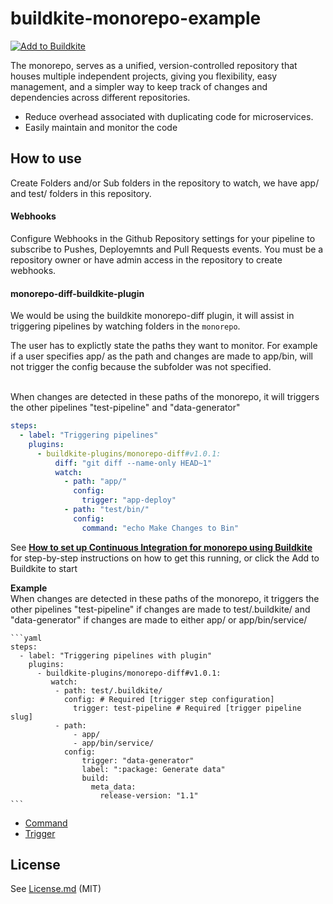 # buildkite-monorepo-example


[![Add to Buildkite](https://buildkite.com/button.svg)](https://buildkite.com/new)


The monorepo, serves as a unified, version-controlled repository that houses multiple independent projects, giving you flexibility, easy management, and a simpler way to keep track of changes and dependencies across different repositories.

* Reduce overhead associated with duplicating code for microservices.
* Easily maintain and monitor the code
  
## How to use

Create Folders and/or Sub folders in the repository to watch, we have app/ and test/ folders in this repository. 

#### Webhooks

Configure Webhooks in the Github Repository settings for your pipeline to subscribe to Pushes, Deployemnts and Pull Requests events. You must be a repository owner or have admin access in the repository to create webhooks.

#### monorepo-diff-buildkite-plugin
We would be using the buildkite monorepo-diff plugin, it will assist in triggering pipelines by watching folders in the `monorepo`.

The user has to explictly state the paths they want to monitor. For example if a user specifies app/ as the path and changes are made to app/bin, will not trigger the config because the subfolder was not specified.

<br/>
When changes are detected in these paths of the monorepo, it will triggers the other pipelines "test-pipeline" and "data-generator"

```yaml
steps:
  - label: "Triggering pipelines"
    plugins:
      - buildkite-plugins/monorepo-diff#v1.0.1:
          diff: "git diff --name-only HEAD~1"
          watch:
            - path: "app/"
              config:
                trigger: "app-deploy"
            - path: "test/bin/"
              config:
                command: "echo Make Changes to Bin"
```

See [**How to set up Continuous Integration for monorepo using Buildkite**](https://adikari.medium.com/set-up-continuous-integration-for-monorepo-using-buildkite-61539bb0ed76) for step-by-step instructions on how to get this running, or click the Add to Buildkite to start


 **Example**
    <br/>
    When changes are detected in these paths of the monorepo, it triggers the other pipelines "test-pipeline" if changes are made to test/.buildkite/ and "data-generator" if changes are made to either app/ or app/bin/service/

    ```yaml
    steps:
      - label: "Triggering pipelines with plugin"
        plugins:
          - buildkite-plugins/monorepo-diff#v1.0.1:
             watch:           
              - path: test/.buildkite/
                config: # Required [trigger step configuration]
                  trigger: test-pipeline # Required [trigger pipeline slug]
              - path:
                  - app/
                  - app/bin/service/
                config:
                    trigger: "data-generator"
                    label: ":package: Generate data"
                    build:
                      meta_data:
                        release-version: "1.1"
    ```
      
- [Command](https://buildkite.com/docs/pipelines/command-step)
- [Trigger](https://buildkite.com/docs/pipelines/trigger-step)

## License

See [License.md](License.md) (MIT)


